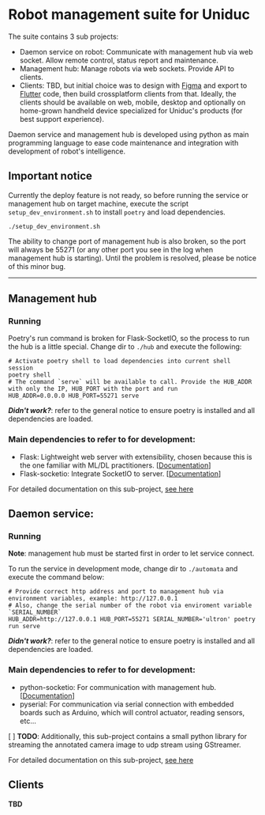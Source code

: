 # Robot management suite for Uniduc

The suite contains 3 sub projects:

- Daemon service on robot: Communicate with management hub via web socket. Allow remote control, status report and maintenance.
- Management hub: Manage robots via web sockets. Provide API to clients.
- Clients: TBD, but initial choice was to design with [Figma](https://www.figma.com/prototyping/) and export to [Flutter](https://flutter.dev/) code, then build crossplatform clients from that. Ideally, the clients should be available on web, mobile, desktop and optionally on home-grown handheld device specialized for Uniduc's products (for best support experience).

Daemon service and management hub is developed using python as main programming language to ease code maintenance and integration with development of robot's intelligence.

## **Important notice**

Currently the deploy feature is not ready, so before running the service or management hub on target machine, execute the script `setup_dev_environment.sh` to install `poetry` and load dependencies.

```shell
./setup_dev_environment.sh
```

The ability to change port of management hub is also broken, so the port will always be 55271 (or any other port you see in the log when management hub is starting). Until the problem is resolved, please be notice of this minor bug.

---

## Management hub

### Running

Poetry's run command is broken for Flask-SocketIO, so the process to run the hub is a little special. Change dir to `./hub` and execute the following:

```shell
# Activate poetry shell to load dependencies into current shell session
poetry shell
# The command `serve` will be available to call. Provide the HUB_ADDR with only the IP, HUB_PORT with the port and run
HUB_ADDR=0.0.0.0 HUB_PORT=55271 serve
```

_**Didn't work?**_: refer to the general notice to ensure poetry is installed and all dependencies are loaded.

### Main dependencies to refer to for development:

- Flask: Lightweight web server with extensibility, chosen because this is the one familiar with ML/DL practitioners. [[Documentation](https://flask.palletsprojects.com/)]
- Flask-socketio: Integrate SocketIO to server. [[Documentation](https://flask-socketio.readthedocs.io/en/latest/)]

For detailed documentation on this sub-project, [see here](docs/management_hub.md)

## Daemon service:

### Running

**Note**: management hub must be started first in order to let service connect.

To run the service in development mode, change dir to `./automata` and execute the command below:

```shell
# Provide correct http address and port to management hub via environment variables, example: http://127.0.0.1
# Also, change the serial number of the robot via enviroment variable `SERIAL_NUMBER`
HUB_ADDR=http://127.0.0.1 HUB_PORT=55271 SERIAL_NUMBER='ultron' poetry run serve
```

_**Didn't work?**_: refer to the general notice to ensure poetry is installed and all dependencies are loaded.

### Main dependencies to refer to for development:

- python-socketio: For communication with management hub. [[Documentation](https://python-socketio.readthedocs.io/en/latest/)]
- pyserial: For communication via serial connection with embedded boards such as Arduino, which will control actuator, reading sensors, etc...

[ ] **TODO**: Additionally, this sub-project contains a small python library for streaming the annotated camera image to udp stream using GStreamer.

For detailed documentation on this sub-project, [see here](docs/automata_service.md)

## Clients

**TBD**